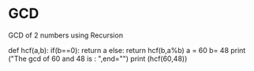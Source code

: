 # GCD
GCD of 2 numbers using Recursion

def hcf(a,b): 
    if(b==0): 
        return a 
    else: 
        return hcf(b,a%b) 
a = 60
b= 48
print ("The gcd of 60 and 48 is : ",end="") 
print (hcf(60,48))
